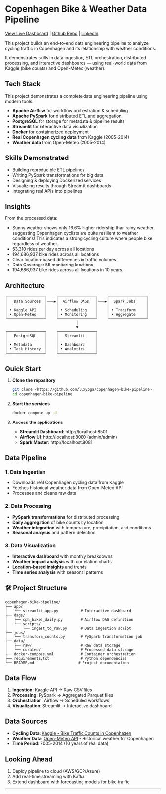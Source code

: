 # Copenhagen Bike & Weather Data Pipeline

[View Live Dashboard](https://copenhagen-bike-pipeline.streamlit.app/) | [Github Repo](https://github.com/luxyoga) | [LinkedIn](https://www.linkedin.com/in/luxyoga/) 

This project builds an end-to-end data engineering pipeline to analyze cycling traffic in Copenhagen and its relationship with weather conditions.

It demonstrates skills in data ingestion, ETL orchestration, distributed processing, and interactive dashboards — using real-world data from Kaggle (bike counts) and Open-Meteo (weather).

## **Tech Stack**

This project demonstrates a complete data engineering pipeline using modern tools:
- **Apache Airflow** for workflow orchestration & scheduling
- **Apache PySpark** for distributed ETL and aggregation
- **PostgreSQL** for storage for metadata & pipeline results
- **Streamlit** for interactive data visualization
- **Docker** for containerized deployment
- **Real Copenhagen cycling data** from Kaggle (2005-2014)
- **Weather data** from Open-Meteo (2005-2014)

## **Skills Demonstrated**

- Building reproducible ETL pipelines
- Writing PySpark transformations for big data
- Designing & deploying Dockerized services
- Visualizing results through Streamlit dashboards
- Integrating real APIs into pipelines

## **Insights**

From the processed data:
- Sunny weather shows only 16.6% higher ridership than rainy weather, suggesting Copenhagen cyclists are quite resilient to weather conditions! This indicates a strong cycling culture where people bike regardless of weather.
- 53,310 rides per day across all locations
- 194,686,937 bike rides across all locations
- Clear location-based differences in traffic volumes.
- Data Coverage: 55 monitoring locations
- 194,686,937 bike rides across all locations in 10 years.

## **Architecture**

```
┌─────────────────┐    ┌─────────────────┐    ┌─────────────────┐
│   Data Sources  │───▶│  Airflow DAGs   │───▶│  Spark Jobs     │
│                 │    │                 │    │                 │
│ • Kaggle API    │    │ • Scheduling    │    │ • Transform     │
│ • Open-Meteo    │    │ • Monitoring    │    │ • Aggregate     │
└─────────────────┘    └─────────────────┘    └─────────────────┘
                                │
                                ▼
┌─────────────────┐    ┌─────────────────┐
│   PostgreSQL    │    │   Streamlit     │
│                 │    │                 │
│ • Metadata      │    │ • Dashboard     │
│ • Task History  │    │ • Analytics     │
└─────────────────┘    └─────────────────┘
```

## **Quick Start**

1. **Clone the repository**
   ```bash
   git clone <https://github.com/luxyoga/copenhagen-bike-pipeline>
   cd copenhagen-bike-pipeline
   ```

2. **Start the services**
   ```bash
   docker-compose up -d
   ```

3. **Access the applications**
   - **Streamlit Dashboard**: http://localhost:8501
   - **Airflow UI**: http://localhost:8080 (admin/admin)
   - **Spark Master**: http://localhost:8081

## **Data Pipeline**

### 1. **Data Ingestion**
- Downloads real Copenhagen cycling data from Kaggle
- Fetches historical weather data from Open-Meteo API
- Processes and cleans raw data

### 2. **Data Processing**
- **PySpark transformations** for distributed processing
- **Daily aggregation** of bike counts by location
- **Weather integration** with temperature, precipitation, and conditions
- **Seasonal analysis** and pattern detection

### 3. **Data Visualization**
- **Interactive dashboard** with monthly breakdowns
- **Weather impact analysis** with correlation charts
- **Location-based insights** and trends
- **Time series analysis** with seasonal patterns

## 🛠️ **Project Structure**

```
copenhagen-bike-pipeline/
├── app/
│   └── streamlit_app.py          # Interactive dashboard
├── dags/
│   ├── cph_bikes_daily.py        # Airflow DAG definition
│   └── scripts/
│       └── ingest_to_raw.py      # Data ingestion script
├── jobs/
│   └── transform_counts.py       # PySpark transformation job
├── data/
│   ├── raw/                      # Raw data storage
│   └── curated/                  # Processed data storage
├── docker-compose.yml            # Container orchestration
├── requirements.txt              # Python dependencies
└── README.md                    # Project documentation
```

## **Data Flow**

1. **Ingestion**: Kaggle API → Raw CSV files
2. **Processing**: PySpark → Aggregated Parquet files
3. **Orchestration**: Airflow → Scheduled workflows
4. **Visualization**: Streamlit → Interactive dashboard

## **Data Sources**

- **Cycling Data**: [Kaggle - Bike Traffic Counts in Copenhagen](https://www.kaggle.com/datasets/emilhvitfeldt/bike-traffic-counts-in-copenhagen)
- **Weather Data**: [Open-Meteo API](https://open-meteo.com/) - Historical weather for Copenhagen
- **Time Period**: 2005-2014 (10 years of real data)

## **Looking Ahead**

1. Deploy pipeline to cloud (AWS/GCP/Azure)
2. Add real-time streaming with Kafka
3. Extend dashboard with forecasting models for bike traffic

---
